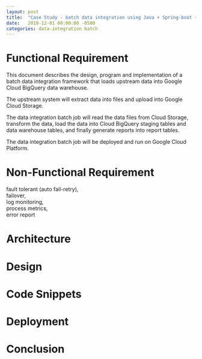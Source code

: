 ```yaml
---
layout: post
title:  "Case Study - batch data integration using Java + Spring-boot + Spring-batch on Google Cloud"
date:   2018-12-01 00:00:00 -0500
categories: data-integration batch
---
```


# Functional Requirement

This document describes the design, program and implementation of a batch data integration framework that loads upstream data into Google Cloud BigQuery data warehouse.

The upstream system will extract data into files and upload into Google Cloud Storage.

The data integration batch job will read the data files from Cloud Storage, transform the data, load the data into Cloud BigQuery staging tables and data warehouse tables, and finally generate reports into report tables.

The data integration batch job will be deployed and run on Google Cloud Platform. 

# Non-Functional Requirement
fault tolerant (auto fail-retry),  
failover,  
log monitoring,  
process metrics,  
error report    


# Architecture

# Design

# Code Snippets

# Deployment

# Conclusion


